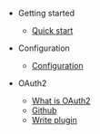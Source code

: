 * Getting started
  * [Quick start](quickstart.md)

* Configuration
  * [Configuration](configuration.md)

* OAuth2
  * [What is OAuth2](oauth2.md)
  * [Github](oauth2-github.md)
  * [Write plugin](write-a-oauth2-plugin.md)
